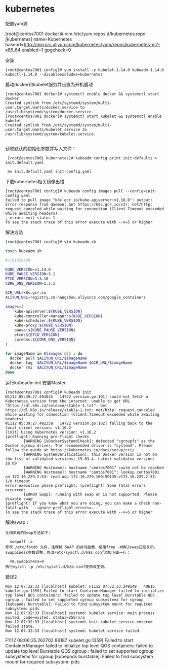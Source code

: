 # kubernetes



配置yum源

[root@centos7001 docker]# vim /etc/yum.repos.d/kubernetes.repo
[kubernetes]
name=Kubernetes
baseurl=http://mirrors.aliyun.com/kubernetes/yum/repos/kubernetes-el7-x86_64
enabled=1
gpgcheck=0





安装

```text
[root@centos7001 config]# yum install -y kubelet-1.14.0 kubeadm-1.14.0 kubectl-1.14.0 --disableexcludes=kubernetes
```



启动docker和kubelet服务并设置为开机启动

```text
[root@centos7001 docker]# systemctl enable docker && systemctl start docker
Created symlink from /etc/systemd/system/multi-user.target.wants/docker.service to /usr/lib/systemd/system/docker.service.
[root@centos7001 docker]# systemctl start kubelet && systemctl enable kubelet
Created symlink from /etc/systemd/system/multi-user.target.wants/kubelet.service to /usr/lib/systemd/system/kubelet.service.
 
```





获取默认的初始化参数并写入文件：

```text
 [root@centos7001 kubernetes]# kubeadm config print init-defaults > init.default.yaml

 mv init.default.yaml init-config.yaml 
```





下载kubernetes相关镜像出错

```text
[root@centos7001 config]# kubeadm config images pull --config=init-config.yaml
failed to pull image "k8s.gcr.io/kube-apiserver:v1.16.0": output: Error response from daemon: Get https://k8s.gcr.io/v2/: net/http: request canceled while waiting for connection (Client.Timeout exceeded while awaiting headers)
, error: exit status 1
To see the stack trace of this error execute with --v=5 or higher
```

解决方法

```bash
[root@centos7001 config]# vim kubeadm.sh 

touch kubeadm.sh

#!/bin/bash

KUBE_VERSION=v1.14.0
KUBE_PAUSE_VERSION=3.1
ETCD_VERSION=3.3.10
CORE_DNS_VERSION=1.3.1

GCR_URL=k8s.gcr.io
ALIYUN_URL=registry.cn-hangzhou.aliyuncs.com/google_containers

images=(
    kube-apiserver:${KUBE_VERSION}
    kube-controller-manager:${KUBE_VERSION}
    kube-scheduler:${KUBE_VERSION}
    kube-proxy:${KUBE_VERSION}
    pause:${KUBE_PAUSE_VERSION}
    etcd:${ETCD_VERSION}
    coredns:${CORE_DNS_VERSION}
)

for imageName in ${images[@]} ; do
  docker pull $ALIYUN_URL/$imageName
  docker tag  $ALIYUN_URL/$imageName $GCR_URL/$imageName
  docker rmi  $ALIYUN_URL/$imageName
done

```





运行kubeadm init 安装Master

```text
[root@centos7001 config]# kubeadm init
W1112 05:39:27.491845   14722 version.go:101] could not fetch a Kubernetes version from the internet: unable to get URL "https://dl.k8s.io/release/stable-1.txt": Get https://dl.k8s.io/release/stable-1.txt: net/http: request canceled while waiting for connection (Client.Timeout exceeded while awaiting headers)
W1112 05:39:27.492358   14722 version.go:102] falling back to the local client version: v1.16.2
[init] Using Kubernetes version: v1.16.2
[preflight] Running pre-flight checks
        [WARNING IsDockerSystemdCheck]: detected "cgroupfs" as the Docker cgroup driver. The recommended driver is "systemd". Please follow the guide at https://kubernetes.io/docs/setup/cri/
        [WARNING SystemVerification]: this Docker version is not on the list of validated versions: 19.03.4. Latest validated version: 18.09
        [WARNING Hostname]: hostname "centos7001" could not be reached
        [WARNING Hostname]: hostname "centos7001": lookup centos7001 on 172.16.229.2:53: read udp 172.16.229.160:59135->172.16.229.2:53: i/o timeout
error execution phase preflight: [preflight] Some fatal errors occurred:
        [ERROR Swap]: running with swap on is not supported. Please disable swap
[preflight] If you know what you are doing, you can make a check non-fatal with `--ignore-preflight-errors=...`
To see the stack trace of this error execute with --v=5 or higher
```

解决swap：

```
关闭系统的Swap方法如下:

  swapoff -a
修改 /etc/fstab 文件，注释掉 SWAP 的自动挂载，使用free -m确认swap已经关闭。 swappiness参数调整，修改/etc/sysctl.d/k8s.conf添加下面一行：

  vm.swappiness=0
执行sysctl -p /etc/sysctl.d/k8s.conf使修改生效。
```





错误2

```
Nov 12 07:32:33 [localhost] kubelet: F1112 07:32:33.249149   40616 kubelet.go:1359] Failed to start ContainerManager failed to initialize top level QOS containers: failed to update top level Burstable QOS cgroup : failed to set supported cgroup subsystems for cgroup [kubepods burstable]: Failed to find subsystem mount for required subsystem: pids
Nov 12 07:32:33 [localhost] systemd: kubelet.service: main process exited, code=exited, status=255/n/a
Nov 12 07:32:33 [localhost] systemd: Unit kubelet.service entered failed state.
Nov 12 07:32:33 [localhost] systemd: kubelet.service failed.
```





F1112 08:06:35.262702   86187 kubelet.go:1359] Failed to start ContainerManager failed to initialize top level QOS containers: failed to update top level Burstable QOS cgroup : failed to set supported cgroup subsystems for cgroup [kubepods burstable]: Failed to find subsystem mount for required subsystem: pids